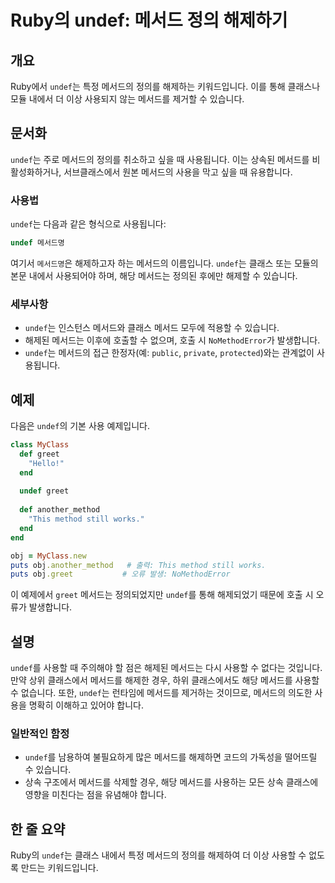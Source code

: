 <!--
Meta Description: # Ruby의 undef: 메서드 정의 해제하기 ## 개요 Ruby에서 `undef`는 특정 메서드의 정의를 해제하는 키워드입니다. 이를 통해 클래스나 모듈 내에서 더 이상 사용되지 않는 메서드를 제거할 수 있습니다. ## 문서화 `undef`는 주로 메서드의 정의를 ...
Meta Keywords: undef, 메서드를, 메서드의, 있습니다, 메서드는
-->

# Ruby의 undef: 메서드 정의 해제하기

## 개요
Ruby에서 `undef`는 특정 메서드의 정의를 해제하는 키워드입니다. 이를 통해 클래스나 모듈 내에서 더 이상 사용되지 않는 메서드를 제거할 수 있습니다. 

## 문서화
`undef`는 주로 메서드의 정의를 취소하고 싶을 때 사용됩니다. 이는 상속된 메서드를 비활성화하거나, 서브클래스에서 원본 메서드의 사용을 막고 싶을 때 유용합니다. 

### 사용법
`undef`는 다음과 같은 형식으로 사용됩니다:

```ruby
undef 메서드명
```

여기서 `메서드명`은 해제하고자 하는 메서드의 이름입니다. `undef`는 클래스 또는 모듈의 본문 내에서 사용되어야 하며, 해당 메서드는 정의된 후에만 해제할 수 있습니다. 

### 세부사항
- `undef`는 인스턴스 메서드와 클래스 메서드 모두에 적용할 수 있습니다.
- 해제된 메서드는 이후에 호출할 수 없으며, 호출 시 `NoMethodError`가 발생합니다.
- `undef`는 메서드의 접근 한정자(예: `public`, `private`, `protected`)와는 관계없이 사용됩니다.

## 예제
다음은 `undef`의 기본 사용 예제입니다.

```ruby
class MyClass
  def greet
    "Hello!"
  end
  
  undef greet
  
  def another_method
    "This method still works."
  end
end

obj = MyClass.new
puts obj.another_method   # 출력: This method still works.
puts obj.greet           # 오류 발생: NoMethodError
```

이 예제에서 `greet` 메서드는 정의되었지만 `undef`를 통해 해제되었기 때문에 호출 시 오류가 발생합니다.

## 설명
`undef`를 사용할 때 주의해야 할 점은 해제된 메서드는 다시 사용할 수 없다는 것입니다. 만약 상위 클래스에서 메서드를 해제한 경우, 하위 클래스에서도 해당 메서드를 사용할 수 없습니다. 또한, `undef`는 런타임에 메서드를 제거하는 것이므로, 메서드의 의도한 사용을 명확히 이해하고 있어야 합니다.

### 일반적인 함정
- `undef`를 남용하여 불필요하게 많은 메서드를 해제하면 코드의 가독성을 떨어뜨릴 수 있습니다.
- 상속 구조에서 메서드를 삭제할 경우, 해당 메서드를 사용하는 모든 상속 클래스에 영향을 미친다는 점을 유념해야 합니다.

## 한 줄 요약
Ruby의 `undef`는 클래스 내에서 특정 메서드의 정의를 해제하여 더 이상 사용할 수 없도록 만드는 키워드입니다.